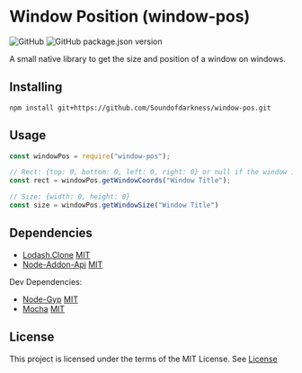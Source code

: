 # Window Position (window-pos)

![GitHub](https://img.shields.io/github/license/Soundofdarkness/window-pos?style=for-the-badge)
![GitHub package.json version](https://img.shields.io/github/package-json/v/Soundofdarkness/window-pos?style=for-the-badge)

A small native library to get the size and position of a window on windows.

## Installing

```
npm install git+https://github.com/Soundofdarkness/window-pos.git
```

## Usage

```js
const windowPos = require("window-pos");

// Rect: {top: 0, bottom: 0, left: 0, right: 0} or null if the window is not found.
const rect = windowPos.getWindowCoords("Window Title");

// Size: {width: 0, height: 0}
const size = windowPos.getWindowSize("Window Title")
```

## Dependencies

- [Lodash.Clone](https://www.npmjs.com/package/lodash.clone) [MIT](https://github.com/lodash/lodash/blob/master/LICENSE)  
- [Node-Addon-Api](https://www.npmjs.com/package/node-addon-api) [MIT](https://github.com/nodejs/node-addon-api/blob/master/LICENSE.md)

Dev Dependencies:

- [Node-Gyp](https://www.npmjs.com/package/node-gyp) [MIT](https://github.com/nodejs/node-gyp/blob/master/LICENSE)
- [Mocha](https://www.npmjs.com/package/mocha) [MIT](https://github.com/mochajs/mocha/blob/master/LICENSE)

## License

This project is licensed under the terms of the MIT License.
See [License](/License)

